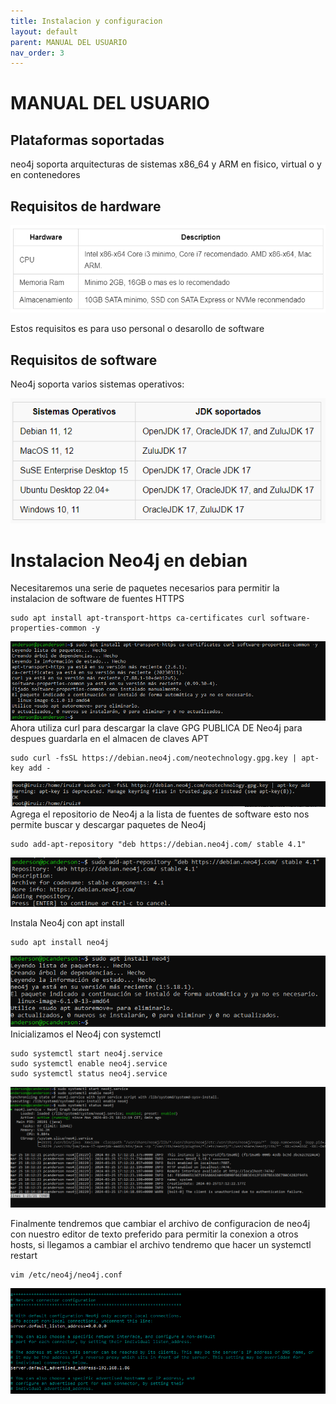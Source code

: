 ```yaml
---
title: Instalacion y configuracion
layout: default
parent: MANUAL DEL USUARIO
nav_order: 3
---
```

# MANUAL DEL USUARIO
## Plataformas soportadas
neo4j soporta arquitecturas de sistemas x86_64 y ARM en fisico, virtual o y en contenedores
## Requisitos de hardware

![](../imagenes/instalacion/6.png)

Estos requisitos es para uso personal o desarollo de software
## Requisitos de software
Neo4j soporta varios sistemas operativos: 

![](../imagenes/instalacion/5.png)

# Instalacion Neo4j en debian
Necesitaremos una serie de paquetes necesarios para permitir la instalacion de software de fuentes HTTPS

```
sudo apt install apt-transport-https ca-certificates curl software-properties-common -y
```
![](../imagenes/instalacion/1.png)
Ahora utiliza curl para descargar la clave GPG PUBLICA DE Neo4j para despues guardarla en el almacen de claves APT
```
sudo curl -fsSL https://debian.neo4j.com/neotechnology.gpg.key | apt-key add -
```
![](../imagenes/instalacion/7.png)
Agrega el repositorio  de Neo4j a la lista de fuentes de software esto nos permite buscar y descargar paquetes de Neo4j
```
sudo add-apt-repository "deb https://debian.neo4j.com/ stable 4.1"
```
![](../imagenes/instalacion/4.png)

Instala Neo4j con apt install
```
sudo apt install neo4j
```
![](../imagenes/instalacion/2.png)
Inicializamos el Neo4j con systemctl
```
sudo systemctl start neo4j.service
sudo systemctl enable neo4j.service
sudo systemctl status neo4j.service
```
![](../imagenes/instalacion/3.png)

Finalmente tendremos que cambiar el archivo de configuracion de neo4j con nuestro editor de texto preferido para permitir la conexion a otros hosts, si llegamos a cambiar el archivo tendremo que hacer un systemctl restart

```
vim /etc/neo4j/neo4j.conf
```
![](../imagenes/instalacion/8.png)



